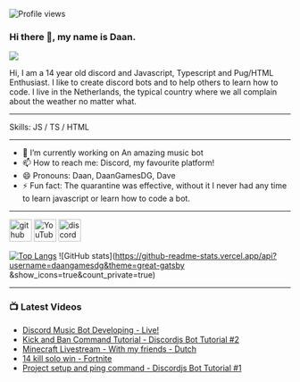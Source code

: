 ![Profile views](https://gpvc.arturio.dev/DaanGamesDG)

### Hi there 👋, my name is Daan.
![](https://arturssmirnovs.github.io/github-profile-readme-generator/images/banner.png)

Hi, I am a 14 year old discord and Javascript, Typescript and Pug/HTML Enthusiast. I like to create discord bots and to help others to learn how to code. I live in the Netherlands, the typical country where we all complain about the weather no matter what.

---

Skills: JS / TS / HTML

---

- 🔭 I’m currently working on An amazing music bot 
- 📫 How to reach me: Discord, my favourite platform! 
- 😄 Pronouns: Daan, DaanGamesDG, Dave 
- ⚡ Fun fact: The quarantine was effective, without it I never had any time to learn javascript or learn how to code a bot. 

---

[<img src='https://cdn.jsdelivr.net/npm/simple-icons@3.0.1/icons/github.svg' alt='github' height='40'>](https://github.com/DaanGamesDG)  [<img src='https://cdn.jsdelivr.net/npm/simple-icons@3.0.1/icons/youtube.svg' alt='YouTube' height='40'>](https://www.youtube.com/channel/Dave)  [<img src='https://cdn.jsdelivr.net/npm/simple-icons@3.0.1/icons/discord.svg' alt='discord' height='40'>](https://discord.gg/r2GbkqV)  

[![Top Langs](https://github-readme-stats.vercel.app/api/top-langs/?username=DaanGamesDG&theme=great-gatsby)](https://github.com/anuraghazra/github-readme-stats)
![GitHub stats](https://github-readme-stats.vercel.app/api?username=daangamesdg&theme=great-gatsby &show_icons=true&count_private=true)

---

### 📺 Latest Videos
<!-- YOUTUBE:START -->
- [Discord Music Bot Developing - Live!](https://www.youtube.com/watch?v=URRSuFbddUk)
- [Kick and Ban Command Tutorial - Discordjs Bot Tutorial #2](https://www.youtube.com/watch?v=ceNLrNNT5wU)
- [Minecraft Livestream - With my friends - Dutch](https://www.youtube.com/watch?v=TxLlW99SZR8)
- [14 kill solo win - Fortnite](https://www.youtube.com/watch?v=5gdjU1ZUP6M)
- [Project setup and ping command - Discordjs Bot Tutorial #1](https://www.youtube.com/watch?v=uAMg4ogIap8)
<!-- YOUTUBE:END -->

<!--
**DaanGamesDG/DaanGamesDG** is a ✨ _special_ ✨ repository because its `README.md` (this file) appears on your GitHub profile.

Here are some ideas to get you started:

- 🔭 I’m currently working on ...
- 🌱 I’m currently learning ...
- 👯 I’m looking to collaborate on ...
- 🤔 I’m looking for help with ...
- 💬 Ask me about ...
- 📫 How to reach me: ...
- 😄 Pronouns: ...
- ⚡ Fun fact: ...
-->
[website]: https://codeSTACKr.com  
[youtube]: https://m.youtube.com/channel/UCn9awHv18qumi57E2Hv_jMw 
[discord]: https://discord.gg/r2GbkqV 
[roblox]: https://www.roblox.com/users/188965979/profile

[vscode]: https://code.visualstudio.com
[js]: https://discord.js.org/#/
[node]: https://nodejs.org/en/
[mongo]: https://www.mongodb.com
[git]: https://git-scm.com
[github]: https://github.com

